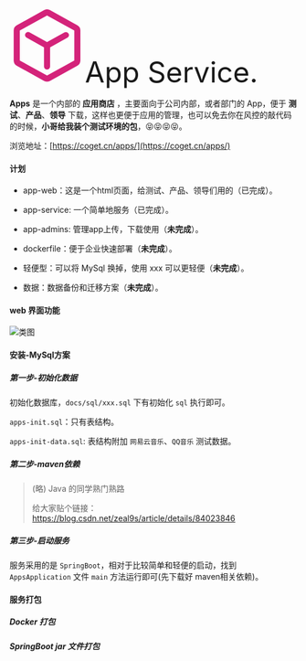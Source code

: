 

<div>
  <a>
  <svg t="1593844024625" class="icon" viewBox="0 0 1024 1024" version="1.1" xmlns="http://www.w3.org/2000/svg" p-id="3875" width="128" height="128"><path d="M483.555556 10.723556a85.333333 85.333333 0 0 1 82.574222 0l381.952 211.057777a85.333333 85.333333 0 0 1 44.088889 74.695111v419.015112a85.333333 85.333333 0 0 1-44.088889 74.666666l-381.952 211.114667a85.333333 85.333333 0 0 1-82.545778 0l-381.952-211.057778a85.333333 85.333333 0 0 1-44.088889-74.723555v-418.986667A85.333333 85.333333 0 0 1 101.632 221.866667L483.555556 10.695111v0.028445z m423.253333 285.781333l-381.980445-211.057778-381.952 211.057778v418.986667l381.952 211.057777 382.008889-211.057777v-418.986667zM222.151111 338.716444a42.666667 42.666667 0 0 1 57.969778-16.725333l244.736 135.253333 244.792889-135.253333a42.666667 42.666667 0 0 1 41.244444 74.666667l-243.370666 134.542222v268.145778a42.666667 42.666667 0 0 1-85.333334 0v-268.174222l-243.370666-134.485334a42.666667 42.666667 0 0 1-16.668445-58.026666v0.056888z" p-id="3876" fill="#d4237a"></path></svg>
  </a>
  <a style="font-size: 50px;">App Service.</a>
</div>



**Apps** 是一个内部的 **应用商店** ，主要面向于公司内部，或者部门的 App，便于 **测试**、**产品**、**领导** 下载，这样也更便于应用的管理，也可以免去你在风控的敲代码的时候，**小哥给我装个测试环境的包**，😝😝😝😝。

浏览地址：[https://coget.cn/apps/](https://coget.cn/apps/)

#### 计划

- app-web：这是一个html页面，给测试、产品、领导们用的（已完成）。
- app-service: 一个简单地服务（已完成）。
- app-admins: 管理app上传，下载使用（**未完成**）。

- dockerfile：便于企业快速部署（**未完成**）。
- 轻便型：可以将 MySql 换掉，使用 xxx 可以更轻便（**未完成**）。
- 数据：数据备份和迁移方案（**未完成**）。



#### web 界面功能



![类图](http://f100.coget.cn/apps/web-demonstration.gif)





#### 安装-MySql方案

##### 第一步-初始化数据

初始化数据库，`docs/sql/xxx.sql` 下有初始化 `sql` 执行即可。

`apps-init.sql`：只有表结构。

`apps-init-data.sql`: 表结构附加 `网易云音乐`、`QQ音乐` 测试数据。



##### 第二步-maven依赖



> (略) Java 的同学熟门熟路
>
> 给大家贴个链接：https://blog.csdn.net/zeal9s/article/details/84023846



##### 第三步-启动服务

服务采用的是 `SpringBoot`，相对于比较简单和轻便的启动，找到 `AppsApplication` 文件 `main` 方法运行即可(先下载好 maven相关依赖)。



#### 服务打包



##### Docker 打包





##### SpringBoot jar 文件打包







